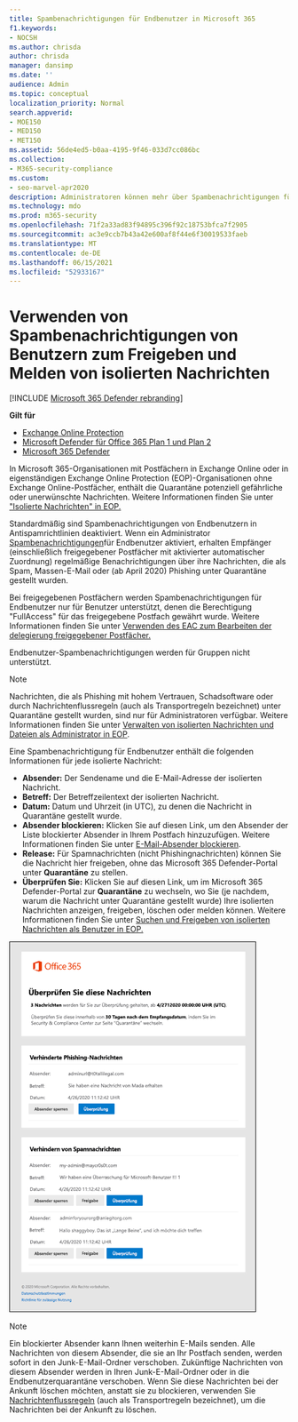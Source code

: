 ```yaml
---
title: Spambenachrichtigungen für Endbenutzer in Microsoft 365
f1.keywords:
- NOCSH
ms.author: chrisda
author: chrisda
manager: dansimp
ms.date: ''
audience: Admin
ms.topic: conceptual
localization_priority: Normal
search.appverid:
- MOE150
- MED150
- MET150
ms.assetid: 56de4ed5-b0aa-4195-9f46-033d7cc086bc
ms.collection:
- M365-security-compliance
ms.custom:
- seo-marvel-apr2020
description: Administratoren können mehr über Spambenachrichtigungen für Endbenutzer für isolierte Nachrichten in Exchange Online Protection (EOP) erfahren.
ms.technology: mdo
ms.prod: m365-security
ms.openlocfilehash: 71f2a33ad83f94895c396f92c18753bfca7f2905
ms.sourcegitcommit: ac3e9ccb7b43a42e600af8f44e6f30019533faeb
ms.translationtype: MT
ms.contentlocale: de-DE
ms.lasthandoff: 06/15/2021
ms.locfileid: "52933167"
---
```

# <a name="use-user-spam-notifications-to-release-and-report-quarantined-messages"></a>Verwenden von Spambenachrichtigungen von Benutzern zum Freigeben und Melden von isolierten Nachrichten

[!INCLUDE [Microsoft 365 Defender rebranding](../includes/microsoft-defender-for-office.md)]

**Gilt für**
- [Exchange Online Protection](exchange-online-protection-overview.md)
- [Microsoft Defender für Office 365 Plan 1 und Plan 2](defender-for-office-365.md)
- [Microsoft 365 Defender](../defender/microsoft-365-defender.md)

In Microsoft 365-Organisationen mit Postfächern in Exchange Online oder in eigenständigen Exchange Online Protection (EOP)-Organisationen ohne Exchange Online-Postfächer, enthält die Quarantäne potenziell gefährliche oder unerwünschte Nachrichten. Weitere Informationen finden Sie unter ["Isolierte Nachrichten" in EOP.](quarantine-email-messages.md)

Standardmäßig sind Spambenachrichtigungen von Endbenutzern in Antispamrichtlinien deaktiviert. Wenn ein Administrator [Spambenachrichtigungen](configure-your-spam-filter-policies.md#configure-end-user-spam-notifications)für Endbenutzer aktiviert, erhalten Empfänger (einschließlich freigegebener Postfächer mit aktivierter automatischer Zuordnung) regelmäßige Benachrichtigungen über ihre Nachrichten, die als Spam, Massen-E-Mail oder (ab April 2020) Phishing unter Quarantäne gestellt wurden.

Bei freigegebenen Postfächern werden Spambenachrichtigungen für Endbenutzer nur für Benutzer unterstützt, denen die Berechtigung "FullAccess" für das freigegebene Postfach gewährt wurde. Weitere Informationen finden Sie unter [Verwenden des EAC zum Bearbeiten der delegierung freigegebener Postfächer.](/Exchange/collaboration-exo/shared-mailboxes#use-the-eac-to-edit-shared-mailbox-delegation)

Endbenutzer-Spambenachrichtigungen werden für Gruppen nicht unterstützt.

> [!NOTE]
> Nachrichten, die als Phishing mit hohem Vertrauen, Schadsoftware oder durch Nachrichtenflussregeln (auch als Transportregeln bezeichnet) unter Quarantäne gestellt wurden, sind nur für Administratoren verfügbar. Weitere Informationen finden Sie unter [Verwalten von isolierten Nachrichten und Dateien als Administrator in EOP](manage-quarantined-messages-and-files.md).

Eine Spambenachrichtigung für Endbenutzer enthält die folgenden Informationen für jede isolierte Nachricht:

- **Absender:** Der Sendename und die E-Mail-Adresse der isolierten Nachricht.
- **Betreff:** Der Betreffzeilentext der isolierten Nachricht.
- **Datum:** Datum und Uhrzeit (in UTC), zu denen die Nachricht in Quarantäne gestellt wurde.
- **Absender blockieren:** Klicken Sie auf diesen Link, um den Absender der Liste blockierter Absender in Ihrem Postfach hinzuzufügen. Weitere Informationen finden Sie unter [E-Mail-Absender blockieren](https://support.microsoft.com/office/b29fd867-cac9-40d8-aed1-659e06a706e4).
- **Release:** Für Spamnachrichten (nicht Phishingnachrichten) können Sie die Nachricht hier freigeben, ohne das Microsoft 365 Defender-Portal unter **Quarantäne** zu stellen.
- **Überprüfen Sie:** Klicken Sie auf diesen Link, um im Microsoft 365 Defender-Portal zur **Quarantäne** zu wechseln, wo Sie (je nachdem, warum die Nachricht unter Quarantäne gestellt wurde) Ihre isolierten Nachrichten anzeigen, freigeben, löschen oder melden können. Weitere Informationen finden Sie unter [Suchen und Freigeben von isolierten Nachrichten als Benutzer in EOP.](find-and-release-quarantined-messages-as-a-user.md)

![Beispiel für Spambenachrichtigungen für Endbenutzer](../../media/end-user-spam-notification.png)

> [!NOTE]
> Ein blockierter Absender kann Ihnen weiterhin E-Mails senden. Alle Nachrichten von diesem Absender, die sie an Ihr Postfach senden, werden sofort in den Junk-E-Mail-Ordner verschoben. Zukünftige Nachrichten von diesem Absender werden in Ihren Junk-E-Mail-Ordner oder in die Endbenutzerquarantäne verschoben. Wenn Sie diese Nachrichten bei der Ankunft löschen möchten, anstatt sie zu blockieren, verwenden Sie [Nachrichtenflussregeln](/exchange/security-and-compliance/mail-flow-rules/mail-flow-rules) (auch als Transportregeln bezeichnet), um die Nachrichten bei der Ankunft zu löschen.
